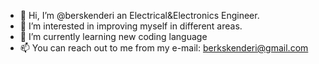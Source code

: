 - 👋 Hi, I’m @berskenderi an Electrical&Electronics Engineer. 
- 👀 I’m interested in improving myself in different areas. 
- 🌱 I’m currently learning new coding language
- 📫 You can reach out to me from my e-mail: berkskenderi@gmail.com

<!---
berskenderi/berskenderi is a ✨ special ✨ repository because its `README.md` (this file) appears on your GitHub profile.
You can click the Preview link to take a look at your changes.
--->
